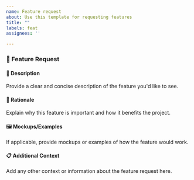 ```yaml
---
name: Feature request
about: Use this template for requesting features
title: ""
labels: feat
assignees: ''

---
```


### 🌟 Feature Request

#### 📝 Description

Provide a clear and concise description of the feature you'd like to see.

#### 🤔 Rationale

Explain why this feature is important and how it benefits the project.

#### 🖼️ Mockups/Examples

If applicable, provide mockups or examples of how the feature would work.

#### 📋 Additional Context

Add any other context or information about the feature request here.